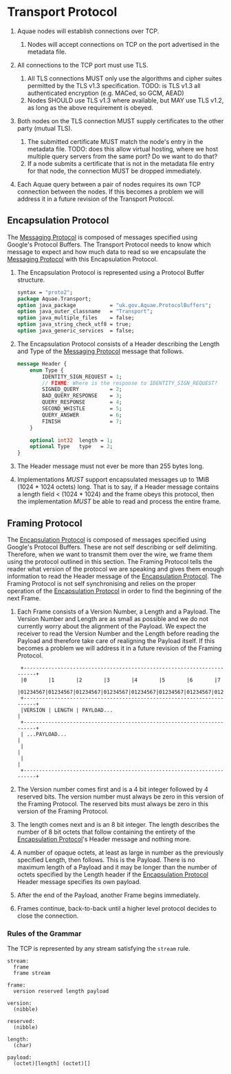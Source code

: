 # Transport Protocol

1. Aquae nodes will establish connections over TCP.

    1. Nodes will accept connections on TCP on the port advertised in the metadata file. 

2. All connections to the TCP port must use TLS.

    1. All TLS connections MUST only use the algorithms and cipher suites permitted by the TLS v1.3 specification.
    TODO: is TLS v1.3 all authenticated encryption (e.g. MACed, so GCM, AEAD)
    2. Nodes SHOULD use TLS v1.3 where available, but MAY use TLS v1.2, as long as the above requirement is obeyed.

3. Both nodes on the TLS connection MUST supply certificates to the other party (mutual TLS).

    1. The submitted certificate MUST match the node's entry in the metadata file. TODO: does this allow virtual hosting, where we host multiple query servers from the same port? Do we want to do that?
    2. If a node submits a certificate that is not in the metadata file entry for that node, the connection MUST be dropped immediately.

4. Each Aquae query between a pair of nodes requires its own TCP connection between the nodes. If this becomes a problem we will address it in a future revision of the Transport Protocol.

## Encapsulation Protocol

The [Messaging Protocol](./messaging.md) is composed of messages specified using Google's Protocol Buffers. The Transport Protocol needs to know which message to expect and how much data to read so we encapsulate the [Messaging Protocol](./messaging.md) with this Encapsulation Protocol.

1. The Encapsulation Protocol is represented using a Protocol Buffer structure.

    ```protobuf
    syntax = "proto2";
    package Aquae.Transport;
    option java_package           = "uk.gov.Aquae.ProtocolBuffers";
    option java_outer_classname   = "Transport";
    option java_multiple_files    = false;
    option java_string_check_utf8 = true;
    option java_generic_services  = false;
    ```
2. The Encapsulation Protocol consists of a Header describing the Length and
   Type of the [Messaging Protocol](./messaging.md) message that follows.

   ```protobuf
   message Header {
	   enum Type {
		   IDENTITY_SIGN_REQUEST = 1;
		   // FIXME: Where is the response to IDENTITY_SIGN_REQUEST?
		   SIGNED_QUERY          = 2;
		   BAD_QUERY_RESPONSE    = 3;
		   QUERY_RESPONSE        = 4;
		   SECOND_WHISTLE        = 5;
		   QUERY_ANSWER          = 6;
		   FINISH                = 7;
	   }

	   optional int32  length = 1;
	   optional Type   type   = 2;
   }
   ```
3. The Header message must not ever be more than 255 bytes long.

4. Implementations *MUST* support encapsulated messages up to 1MiB (1024 * 1024 octets) long. That is to say, if a Header message contains a length field < (1024 * 1024) and the frame obeys this protocol, then the implementation *MUST* be able to read and process the entire frame.


## Framing Protocol

The [Encapsulation Protocol](#Encapsulation_Protocol) is composed of messages specified using Google's Protocol Buffers. These are not self describing or self delimiting. Therefore, when we want to transmit them over the wire, we frame them using the protocol outlined in this section. The Framing Protocol tells the reader what version of the protocol we are speaking and gives them enough information to read the Header message of the [Encapsulation Protocol](#Encapsulation_Protocol). The Framing Protocol is not self synchronising and relies on the proper operation of the [Encapsulation Protocol](#Encapsulation_Protocol) in order to find the beginning of the next Frame.

1. Each Frame consists of a Version Number, a Length and a Payload. The Version Number and Length are as small as possible and we do not currently worry about the alignment of the Payload. We expect the receiver to read the Version Number and the Length before reading the Payload and therefore take care of realigning the Payload itself. If this becomes a problem we will address it in a future revision of the Framing Protocol.

        +-----------------------------------------------------------------------+
        |0       |1       |2       |3       |4       |5       |6       |7
        |01234567|01234567|01234567|01234567|01234567|01234567|01234567|01234567|
        +-----------------------------------------------------------------------+
        |VERSION | LENGTH | PAYLOAD...                                          |
        +-----------------------------------------------------------------------+
        | ...PAYLOAD...                                                         |
        |                                                                       |
        |                                                                       |
        +-----------------------------------------------------------------------+

2. The Version number comes first and is a 4 bit integer followed by 4 reserved bits. The version number must always be zero in this version of the Framing Protocol. The reserved bits must always be zero in this version of the Framing Protocol.

3. The length comes next and is an 8 bit integer. The length describes the number of 8 bit octets that follow containing the entirety of the [Encapsulation Protocol](#Encapsulation_Protocol)'s Header message and nothing more.

4. A number of opaque octets, at least as large in number as the previously specified Length, then follows. This is the Payload. There is no maximum length of a Payload and it may be longer than the number of octets specified by the Length header if the [Encapsulation Protocol](#Encapsulation_Protocol) Header message specifies its own payload.

5. After the end of the Payload, another Frame begins immediately.

6. Frames continue, back-to-back until a higher level protocol decides to close the connection.

### Rules of the Grammar

The TCP is represented by any stream satisfying the `stream` rule.

    stream:
      frame
      frame stream

    frame:
      version reserved length payload

    version:
      (nibble)

    reserved:
      (nibble)

    length:
      (char)

    payload:
      (octet)[length] (octet)[]


